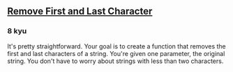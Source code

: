 <h2><a href=https://www.codewars.com/kata/56bc28ad5bdaeb48760009b0/train/javascript target="_blank">Remove First and Last Character</a></h2><h3>8 kyu</h3><p>It's pretty straightforward. Your goal is to create a function that removes the first and last characters of a string. You're given one parameter, the original string.  You don't have to worry about strings with less than two characters.</p>